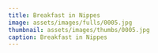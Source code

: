 ```yaml
---
title: Breakfast in Nippes
image: assets/images/fulls/0005.jpg
thumbnail: assets/images/thumbs/0005.jpg
caption: Breakfast in Nippes
---
```

